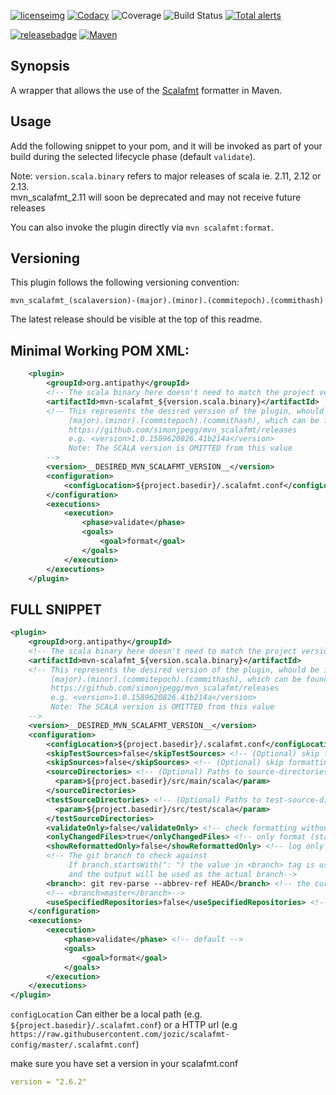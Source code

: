 [![licenseimg]][licenselink]  [![Codacy][codacyimg]][codacylink] ![Coverage][covimg] ![Build Status][buildimg] [![Total alerts][lgtmimg]][lgtmlink]

[![releasebadge]][releaselink] [![Maven][mavenimg]][mavenlink]

## Synopsis

A wrapper that allows the use of the [Scalafmt](https://github.com/scalameta/scalafmt/) formatter in Maven.

## Usage

Add the following snippet to your pom, and it will be invoked as part of your build during the
selected lifecycle phase (default `validate`).

Note: `version.scala.binary` refers to major releases of scala ie. 2.11, 2.12 or 2.13.  
mvn_scalafmt_2.11 will soon be deprecated and may not receive future releases

You can also invoke the plugin directly via `mvn scalafmt:format`.

## Versioning 

This plugin follows the following versioning convention:

`mvn_scalafmt_(scalaversion)-(major).(minor).(commitepoch).(commithash)`

The latest release should be visible at the top of this readme.

## Minimal Working POM XML:
```xml
    <plugin>
        <groupId>org.antipathy</groupId>
        <!-- The scala binary here doesn't need to match the project version -->
        <artifactId>mvn-scalafmt_${version.scala.binary}</artifactId>
        <!-- This represents the desired version of the plugin, whould be in the form:
             (major).(minor).(commitepoch).(commithash), which can be found here:
             https://github.com/simonjpegg/mvn_scalafmt/releases
             e.g. <version>1.0.1589620826.41b214a</version>
             Note: The SCALA version is OMITTED from this value
        -->
        <version>__DESIRED_MVN_SCALAFMT_VERSION__</version>
        <configuration>
            <configLocation>${project.basedir}/.scalafmt.conf</configLocation> <!-- path to config -->
        </configuration>
        <executions>
            <execution>
                <phase>validate</phase>
                <goals>
                    <goal>format</goal>
                </goals>
            </execution>
        </executions>
    </plugin>
```

## FULL SNIPPET
```xml
<plugin>
    <groupId>org.antipathy</groupId>
    <!-- The scala binary here doesn't need to match the project version -->
    <artifactId>mvn-scalafmt_${version.scala.binary}</artifactId>
    <!-- This represents the desired version of the plugin, whould be in the form:
         (major).(minor).(commitepoch).(commithash), which can be found here:
         https://github.com/simonjpegg/mvn_scalafmt/releases
         e.g. <version>1.0.1589620826.41b214a</version>
         Note: The SCALA version is OMITTED from this value
    -->
    <version>__DESIRED_MVN_SCALAFMT_VERSION__</version>
    <configuration>
        <configLocation>${project.basedir}/.scalafmt.conf</configLocation> <!-- path to config -->
        <skipTestSources>false</skipTestSources> <!-- (Optional) skip formatting test sources -->
        <skipSources>false</skipSources> <!-- (Optional) skip formatting main sources -->
        <sourceDirectories> <!-- (Optional) Paths to source-directories. Overrides ${project.build.sourceDirectory} -->
          <param>${project.basedir}/src/main/scala</param>
        </sourceDirectories>
        <testSourceDirectories> <!-- (Optional) Paths to test-source-directories. Overrides ${project.build.testSourceDirectory} -->
          <param>${project.basedir}/src/test/scala</param>
        </testSourceDirectories>
        <validateOnly>false</validateOnly> <!-- check formatting without changing files -->
        <onlyChangedFiles>true</onlyChangedFiles> <!-- only format (staged) files that have been changed from the specified git branch -->
        <showReformattedOnly>false</showReformattedOnly> <!-- log only modified files -->
        <!-- The git branch to check against
             If branch.startsWith(": ") the value in <branch> tag is used as a command to run
             and the output will be used as the actual branch-->
        <branch>: git rev-parse --abbrev-ref HEAD</branch> <!-- the current branch-->
        <!-- <branch>master</branch>-->
        <useSpecifiedRepositories>false</useSpecifiedRepositories> <!-- use project repositories configuration for scalafmt dynamic loading -->
    </configuration>
    <executions>
        <execution>
            <phase>validate</phase> <!-- default -->
            <goals>
                <goal>format</goal>
            </goals>
        </execution>
    </executions>
</plugin>
```

`configLocation` Can either be a local path (e.g. `${project.basedir}/.scalafmt.conf`) or a HTTP url (e.g `https://raw.githubusercontent.com/jozic/scalafmt-config/master/.scalafmt.conf`)

make sure you have set a version in your scalafmt.conf 
```yaml
version = "2.6.2"
```
[lgtmimg]: https://img.shields.io/lgtm/alerts/g/SimonJPegg/mvn_scalafmt.svg?logo=lgtm&logoWidth=18
[lgtmlink]: https://lgtm.com/projects/g/SimonJPegg/mvn_scalafmt/alerts/
[licenseimg]: https://img.shields.io/badge/Licence-Apache%202.0-blue.svg
[licenselink]: ./LICENSE
[buildimg]: https://github.com/SimonJPegg/mvn_scalafmt/workflows/Build213/badge.svg
[covimg]: https://app.codacy.com/project/badge/Coverage/f7d89aaf1a05436b86043168b7b26715
[codacyimg]: https://app.codacy.com/project/badge/Grade/f7d89aaf1a05436b86043168b7b26715
[codacylink]: https://www.codacy.com/gh/SimonJPegg/mvn_scalafmt/dashboard?utm_source=github.com&amp;utm_medium=referral&amp;utm_content=SimonJPegg/mvn_scalafmt&amp;utm_campaign=Badge_Grade
[mavenimg]: https://maven-badges.herokuapp.com/maven-central/org.antipathy/mvn-scalafmt_2.11/badge.svg
[mavenlink]: https://search.maven.org/search?q=org.antipathy.mvn-scalafmt
[releasebadge]: https://img.shields.io/github/release/simonjpegg/mvn_scalafmt.svg?style=flat
[releaselink]: https://github.com/SimonJPegg/mvn_scalafmt/releases
